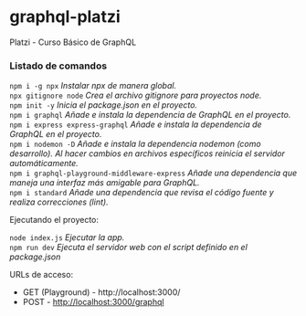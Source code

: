 # graphql-platzi
Platzi - Curso Básico de GraphQL

### Listado de comandos

`npm i -g npx`  _Instalar npx de manera global._
<br>`npx gitignore node`  _Crea el archivo gitignore para proyectos node._
<br>`npm init -y`  _Inicia el package.json en el proyecto._
<br>`npm i graphql`  _Añade e instala la dependencia de GraphQL en el proyecto._
<br>`npm i express express-graphql`  _Añade e instala la dependencia de GraphQL en el proyecto._
<br>`npm i nodemon -D`  _Añade e instala la dependencia nodemon (como desarrollo). Al hacer cambios en archivos específicos reinicia el servidor automáticamente._
<br>`npm i graphql-playground-middleware-express`  _Añade una dependencia que maneja una interfaz más amigable para GraphQL._
<br>`npm i standard`  _Añade una dependencia que revisa el código fuente y realiza correcciones (lint)._

Ejecutando el proyecto:

`node index.js`  _Ejecutar la app._
<br>`npm run dev`  _Ejecuta el servidor web con el script definido en el package.json_

URLs de acceso:
- GET (Playground) - http://localhost:3000/
- POST - [http://localhost:3000/graphql](http://localhost:3000/)